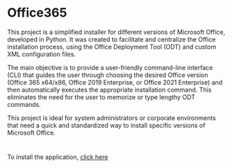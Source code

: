 # Office365

This project is a simplified installer for different versions of Microsoft Office, developed in Python. It was created to facilitate and centralize the Office installation process, using the Office Deployment Tool (ODT) and custom XML configuration files.

The main objective is to provide a user-friendly command-line interface (CLI) that guides the user through choosing the desired Office version (Office 365 x64/x86, Office 2019 Enterprise, or Office 2021 Enterprise) and then automatically executes the appropriate installation command. This eliminates the need for the user to memorize or type lengthy ODT commands.

This project is ideal for system administrators or corporate environments that need a quick and standardized way to install specific versions of Microsoft Office.

#

To install the application, [click here]()

#


